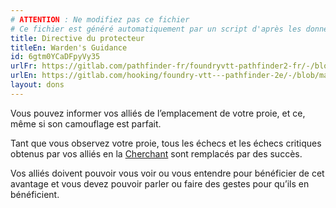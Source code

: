 ```yaml
---
# ATTENTION : Ne modifiez pas ce fichier
# Ce fichier est généré automatiquement par un script d'après les données du module Foundry VTT officiel et de sa traduction
title: Directive du protecteur
titleEn: Warden's Guidance
id: 6gtm0YCaDFpyVy35
urlFr: https://gitlab.com/pathfinder-fr/foundryvtt-pathfinder2-fr/-/blob/master/data/feats/6gtm0YCaDFpyVy35.htm
urlEn: https://gitlab.com/hooking/foundry-vtt---pathfinder-2e/-/blob/master/packs/data/feats.db/warden-s-guidance.json
layout: dons
---
```

Vous pouvez informer vos alliés de l’emplacement de votre proie, et ce, même si son camouflage est parfait.

Tant que vous observez votre proie, tous les échecs et les échecs critiques obtenus par vos alliés en la [Cherchant](../actions/chercher.html) sont remplacés par des succès.

Vos alliés doivent pouvoir vous voir ou vous entendre pour bénéficier de cet avantage et vous devez pouvoir parler ou faire des gestes pour qu’ils en bénéficient.
